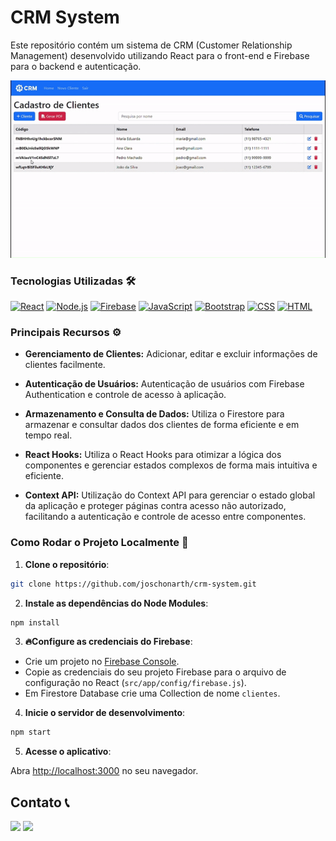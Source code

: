 # CRM System

Este repositório contém um sistema de CRM (Customer Relationship Management) desenvolvido utilizando React para o front-end e Firebase para o backend e autenticação.

<p align="center">
    <a href=''>
    <img src="assets/CRMSystem.gif" />
    </a>
</p>

### Tecnologias Utilizadas 🛠️

<!-- [![Tecnologias Utilizadas](https://skillicons.dev/icons?i=react,nodejs,firebase,javascript,bootstrap,css,html&theme=dark)](https://skillicons.dev) -->

[![React](https://skillicons.dev/icons?i=react&theme=dark)](https://reactjs.org/)
[![Node.js](https://skillicons.dev/icons?i=nodejs&theme=dark)](https://nodejs.org/)
[![Firebase](https://skillicons.dev/icons?i=firebase&theme=dark)](https://firebase.google.com/)
[![JavaScript](https://skillicons.dev/icons?i=javascript&theme=dark)](https://developer.mozilla.org/en-US/docs/Web/JavaScript)
[![Bootstrap](https://skillicons.dev/icons?i=bootstrap&theme=dark)](https://getbootstrap.com/)
[![CSS](https://skillicons.dev/icons?i=css&theme=dark)](https://developer.mozilla.org/en-US/docs/Web/CSS)
[![HTML](https://skillicons.dev/icons?i=html&theme=dark)](https://developer.mozilla.org/en-US/docs/Web/HTML)


### Principais Recursos ⚙️

* **Gerenciamento de Clientes:** Adicionar, editar e excluir informações de clientes facilmente.

* **Autenticação de Usuários:** Autenticação de usuários com Firebase Authentication e controle de acesso à aplicação.

* **Armazenamento e Consulta de Dados:** Utiliza o Firestore para armazenar e consultar dados dos clientes de forma eficiente e em tempo real.

* **React Hooks:** Utiliza o React Hooks para otimizar a lógica dos componentes e gerenciar estados complexos de forma mais intuitiva e eficiente.

* **Context API:** Utilização do Context API para gerenciar o estado global da aplicação e proteger páginas contra acesso não autorizado, facilitando a autenticação e controle de acesso entre componentes.

### Como Rodar o Projeto Localmente 🚀

1. **Clone o repositório**:

```bash
git clone https://github.com/joschonarth/crm-system.git
```

2. **Instale as dependências do Node Modules**:

```bash
npm install
```

3. **🔥Configure as credenciais do Firebase**:
- Crie um projeto no [Firebase Console](https://console.firebase.google.com/).
- Copie as credenciais do seu projeto Firebase para o arquivo de configuração no React (`src/app/config/firebase.js`).
- Em Firestore Database crie uma Collection de nome `clientes`.

4. **Inicie o servidor de desenvolvimento**:

```bash
npm start
```

5. **Acesse o aplicativo**:

Abra [http://localhost:3000](http://localhost:3000) no seu navegador.


## Contato 📞

<div>
    <a href="https://www.linkedin.com/in/joschonarth/" target="_blank"><img src="https://img.shields.io/badge/LinkedIn-0077B5?style=for-the-badge&logo=linkedin&logoColor=white" target="_blank"></a>
    <a href="mailto:joschonarth@gmail.com" target="_blank"><img src="https://img.shields.io/badge/Gmail-D14836?style=for-the-badge&logo=gmail&logoColor=white" target="_blank"></a>
</div>